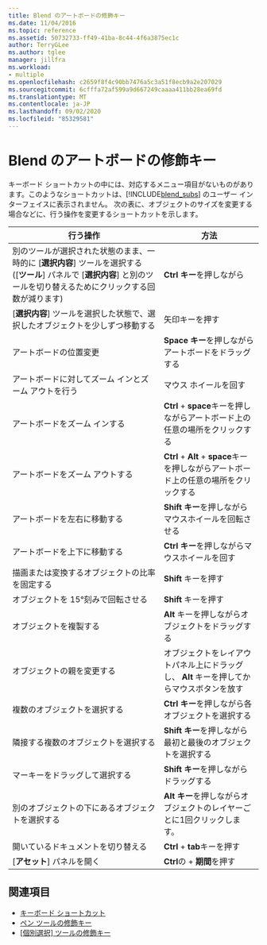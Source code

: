 ```yaml
---
title: Blend のアートボードの修飾キー
ms.date: 11/04/2016
ms.topic: reference
ms.assetid: 50732733-ff49-41ba-8c44-4f6a3875ec1c
author: TerryGLee
ms.author: tglee
manager: jillfra
ms.workload:
- multiple
ms.openlocfilehash: c2659f8f4c90bb7476a5c3a51f8ecb9a2e207029
ms.sourcegitcommit: 6cfffa72af599a9d667249caaaa411bb28ea69fd
ms.translationtype: MT
ms.contentlocale: ja-JP
ms.lasthandoff: 09/02/2020
ms.locfileid: "85329581"
---
```

# <a name="artboard-modifier-keys-in-blend"></a>Blend のアートボードの修飾キー
キーボード ショートカットの中には、対応するメニュー項目がないものがあります。このようなショートカットは、[!INCLUDE[blend_subs](../debugger/includes/blend_subs_md.md)] のユーザー インターフェイスに表示されません。 次の表に、オブジェクトのサイズを変更する場合などに、行う操作を変更するショートカットを示します。

|行う操作|方法|
| - |-------------|
|別のツールが選択された状態のまま、一時的に [**選択内容**] ツールを選択する ([**ツール**] パネルで [**選択内容**] と別のツールを切り替えるためにクリックする回数が減ります)|**Ctrl キー**を押しながら|
|[**選択内容**] ツールを選択した状態で、選択したオブジェクトを少しずつ移動する|矢印キーを押す|
|アートボードの位置変更|**Space キー**を押しながらアートボードをドラッグする|
|アートボードに対してズーム インとズーム アウトを行う|マウス ホイールを回す|
|アートボードをズーム インする|**Ctrl** + **space**キーを押しながらアートボード上の任意の場所をクリックする|
|アートボードをズーム アウトする|**Ctrl** + **Alt** + **space**キーを押しながらアートボード上の任意の場所をクリックする|
|アートボードを左右に移動する|**Shift キー**を押しながらマウスホイールを回転させる|
|アートボードを上下に移動する|**Ctrl キー**を押しながらマウスホイールを回す|
|描画または変換するオブジェクトの比率を固定する|**Shift** キーを押す|
|オブジェクトを 15°刻みで回転させる|**Shift** キーを押す|
|オブジェクトを複製する|**Alt** キーを押しながらオブジェクトをドラッグする|
|オブジェクトの親を変更する|オブジェクトをレイアウトパネル上にドラッグし、 **Alt** キーを押してからマウスボタンを放す|
|複数のオブジェクトを選択する|**Ctrl キー**を押しながら各オブジェクトを選択する|
|隣接する複数のオブジェクトを選択する|**Shift キー**を押しながら最初と最後のオブジェクトを選択する|
|マーキーをドラッグして選択する|**Shift キー**を押しながらドラッグする|
|別のオブジェクトの下にあるオブジェクトを選択する|**Alt キー**を押しながらオブジェクトのレイヤーごとに1回クリックします。|
|開いているドキュメントを切り替える|**Ctrl** + **tab**キーを押す|
|[**アセット**] パネルを開く|**Ctrl**の + **期間**を押す|

## <a name="see-also"></a>関連項目

- [キーボード ショートカット](../xaml-tools/keyboard-shortcuts-in-blend.md)
- [ペン ツールの修飾キー](../xaml-tools/pen-tool-modifier-keys-in-blend.md)
- [[個別選択] ツールの修飾キー](../xaml-tools/direct-selection-tool-modifier-keys-in-blend.md)
